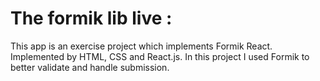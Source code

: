# The formik lib live :
This app is an exercise project which implements Formik React. Implemented by HTML, CSS and React.js. In this project I used Formik to better validate and handle submission.
